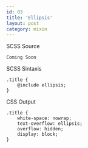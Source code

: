 ```yaml
---
id: 03
title: 'Ellipsis'
layout: post
category: mixin
---
```


SCSS Source

    Coming Soon

SCSS Sintaxis

    .title {
        @include ellipsis;
    }

CSS Output

    .title {
        white-space: nowrap;
        text-overflow: ellipsis;
        overflow: hidden;
        display: block;
    }
